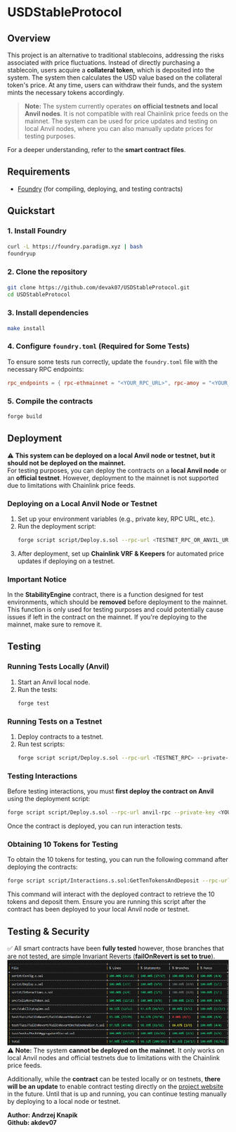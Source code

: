 # USDStableProtocol  

## Overview  
This project is an alternative to traditional stablecoins, addressing the risks associated with price fluctuations. Instead of directly purchasing a stablecoin, users acquire a **collateral token**, which is deposited into the system. The system then calculates the USD value based on the collateral token's price. At any time, users can withdraw their funds, and the system mints the necessary tokens accordingly.  

> **Note:** The system currently operates **on official testnets and local Anvil nodes**. It is not compatible with real Chainlink price feeds on the mainnet. The system can be used for price updates and testing on local Anvil nodes, where you can also manually update prices for testing purposes. 

For a deeper understanding, refer to the **smart contract files**.

## Requirements  
- [Foundry](https://github.com/foundry-rs/foundry) (for compiling, deploying, and testing contracts)  

## Quickstart  

### 1. Install Foundry  
```sh
curl -L https://foundry.paradigm.xyz | bash  
foundryup  
```  

### 2. Clone the repository  
```sh
git clone https://github.com/devak07/USDStableProtocol.git  
cd USDStableProtocol  
```  

### 3. Install dependencies  
```sh
make install  
```  

### 4. Configure `foundry.toml` (Required for Some Tests)  
To ensure some tests run correctly, update the `foundry.toml` file with the necessary RPC endpoints:  
```toml
rpc_endpoints = { rpc-ethmainnet = "<YOUR_RPC_URL>", rpc-amoy = "<YOUR_RPC_URL>", anvil-rpc = "127.0.0.1:8545" }
```

### 5. Compile the contracts  
```sh
forge build  
```  

## Deployment  

⚠️ **This system can be deployed on a local Anvil node or testnet, but it should not be deployed on the mainnet.**  
For testing purposes, you can deploy the contracts on a **local Anvil node** or an **official testnet**. However, deployment to the mainnet is not supported due to limitations with Chainlink price feeds.

### Deploying on a Local Anvil Node or Testnet  

1. Set up your environment variables (e.g., private key, RPC URL, etc.).  
2. Run the deployment script:  
   ```sh
   forge script script/Deploy.s.sol --rpc-url <TESTNET_RPC_OR_ANVIL_URL> --private-key <YOUR_PRIVATE_KEY> --broadcast  
   ```  
3. After deployment, set up **Chainlink VRF & Keepers** for automated price updates if deploying on a testnet.  

### Important Notice  
In the **StabilityEngine** contract, there is a function designed for test environments, which should be **removed** before deployment to the mainnet. This function is only used for testing purposes and could potentially cause issues if left in the contract on the mainnet. If you're deploying to the mainnet, make sure to remove it.

## Testing  

### Running Tests Locally (Anvil)  

1. Start an Anvil local node.  
2. Run the tests:  
   ```sh
   forge test  
   ```  

### Running Tests on a Testnet  
1. Deploy contracts to a testnet.  
2. Run test scripts:  
   ```sh
   forge script script/Deploy.s.sol --rpc-url <TESTNET_RPC> --private-key <YOUR_PRIVATE_KEY> --broadcast  
   ```  

### Testing Interactions  
Before testing interactions, you must **first deploy the contract on Anvil** using the deployment script:
```sh
forge script script/Deploy.s.sol --rpc-url anvil-rpc --private-key <YOUR_PRIVATE_KEY> --broadcast
```
Once the contract is deployed, you can run interaction tests.

### Obtaining 10 Tokens for Testing  
To obtain the 10 tokens for testing, you can run the following command after deploying the contracts:

```sh
forge script script/Interactions.s.sol:GetTenTokensAndDeposit --rpc-url <TESTNET_RPC_OR_ANVIL_URL> --private-key <YOUR_PRIVATE_KEY> --broadcast 
```

This command will interact with the deployed contract to retrieve the 10 tokens and deposit them. Ensure you are running this script after the contract has been deployed to your local Anvil node or testnet.

## Testing & Security  
✅ All smart contracts have been **fully tested** however, those branches that are not tested, are simple Invariant Reverts (**failOnRevert is set to true**).  
![Alt text](img/coverage.png)  
⚠️ **Note:** The system **cannot be deployed on the mainnet**. It only works on local Anvil nodes and official testnets due to limitations with the Chainlink price feeds.  

Additionally, while the **contract** can be tested locally or on testnets, **there will be an update** to enable contract testing directly on the [project website](#) in the future. Until that is up and running, you can continue testing manually by deploying to a local node or testnet.

**Author: Andrzej Knapik**  
**Github: akdev07**

